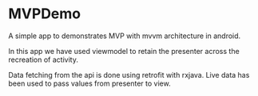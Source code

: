 # MVPDemo
A simple app to demonstrates MVP with mvvm architecture in android.

In this app we have used viewmodel to retain the presenter across the recreation of activity. 

Data fetching from the api is done using retrofit with rxjava. Live data has been used to pass values from presenter to view.


